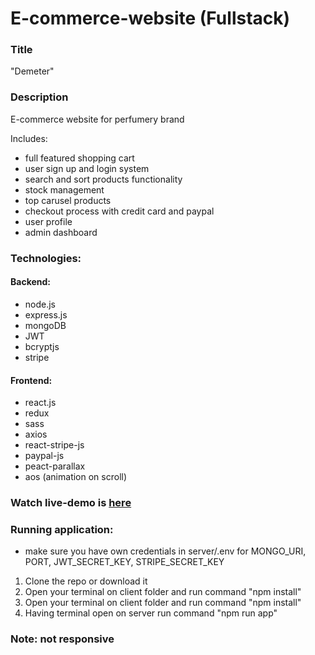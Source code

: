 # E-commerce-website (Fullstack)

### Title
"Demeter" 

### Description
E-commerce website for perfumery brand </br>

Includes: 
- full featured shopping cart
- user sign up and login system
- search and sort products functionality
- stock management
- top carusel products
- checkout process with credit card and paypal
- user profile
- admin dashboard <br />

### Technologies: 

#### Backend: 
 - node.js
 - express.js
 - mongoDB 
 - JWT
 - bcryptjs
 - stripe
 
#### Frontend: 
 - react.js
 - redux
 - sass
 - axios
 - react-stripe-js
 - paypal-js
 - peact-parallax
 - aos (animation on scroll)

 ### Watch live-demo is [here]()

### Running application:
- make sure you have own credentials in server/.env for MONGO_URI, PORT, JWT_SECRET_KEY, STRIPE_SECRET_KEY 

1. Clone the repo or download it
2. Open your terminal on client folder and run command "npm install"
3. Open your terminal on client folder and run command "npm install"
4. Having terminal open on server run command "npm run app"

### Note: not responsive
